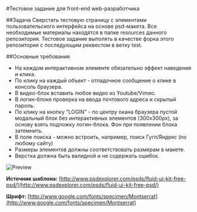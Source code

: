 #Тестовое задание для front-end web-разработчика

##Задача
Cверстать тестовую страницу с элементами пользовательского интерфейса на основе psd-макета.
Все необходимые материалы находятся в папке resources данного репозитория.
Тестовое задание выполять в качестве форка этого репозитория с последующим реквестом в ветку test.

##Основные требования
 * На каждом интерактивном элементе обязательно эффект наведения и клика.
 * По клику на каждый объект - отладочное сообщение о клике в консоль браузера.
 * В видео-блок вставить любое видео из Youtube/Vimeo.
 * В логин-блоке проверка на ввода почтового адреса и скрытый пароль.
 * По клику на кнопку "LOGIN" - по центру окана браузера пустой модальный блок без интерактивных элементов (300x300px), за основу взять подложку логин-блока. Фон при появлении блока затемнить.
 * В поле поиска - можно встроить, например, поиск Гугл/Яндекс (по любому сайту)
 * Размеры элементов должны соответствовать размерам в макете.
 * Верстка должна быть валидной и не содержать ошибок.

![Preview](https://github.com/bonovisio/bono-webdev-test/blob/master/resources/UI-kit.png)


**Источник шаблона:**
[http://www.psdexplorer.com/psds/fluid-ui-kit-free-psd/](http://www.psdexplorer.com/psds/fluid-ui-kit-free-psd/)

**Шрифт:**
[http://www.google.com/fonts/specimen/Montserrat](http://www.google.com/fonts/specimen/Montserrat)
